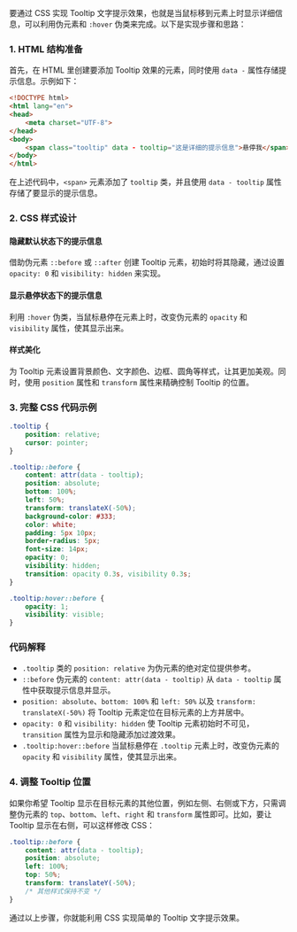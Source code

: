 要通过 CSS 实现 Tooltip 文字提示效果，也就是当鼠标移到元素上时显示详细信息，可以利用伪元素和 `:hover` 伪类来完成。以下是实现步骤和思路：

### 1. HTML 结构准备
首先，在 HTML 里创建要添加 Tooltip 效果的元素，同时使用 `data -` 属性存储提示信息。示例如下：
```html
<!DOCTYPE html>
<html lang="en">
<head>
    <meta charset="UTF-8">
</head>
<body>
    <span class="tooltip" data - tooltip="这是详细的提示信息">悬停我</span>
</body>
</html>
```
在上述代码中，`<span>` 元素添加了 `tooltip` 类，并且使用 `data - tooltip` 属性存储了要显示的提示信息。

### 2. CSS 样式设计
#### 隐藏默认状态下的提示信息
借助伪元素 `::before` 或 `::after` 创建 Tooltip 元素，初始时将其隐藏，通过设置 `opacity: 0` 和 `visibility: hidden` 来实现。
#### 显示悬停状态下的提示信息
利用 `:hover` 伪类，当鼠标悬停在元素上时，改变伪元素的 `opacity` 和 `visibility` 属性，使其显示出来。
#### 样式美化
为 Tooltip 元素设置背景颜色、文字颜色、边框、圆角等样式，让其更加美观。同时，使用 `position` 属性和 `transform` 属性来精确控制 Tooltip 的位置。

### 3. 完整 CSS 代码示例
```css
.tooltip {
    position: relative;
    cursor: pointer;
}

.tooltip::before {
    content: attr(data - tooltip);
    position: absolute;
    bottom: 100%;
    left: 50%;
    transform: translateX(-50%);
    background-color: #333;
    color: white;
    padding: 5px 10px;
    border-radius: 5px;
    font-size: 14px;
    opacity: 0;
    visibility: hidden;
    transition: opacity 0.3s, visibility 0.3s;
}

.tooltip:hover::before {
    opacity: 1;
    visibility: visible;
}
```
### 代码解释
- `.tooltip` 类的 `position: relative` 为伪元素的绝对定位提供参考。
- `::before` 伪元素的 `content: attr(data - tooltip)` 从 `data - tooltip` 属性中获取提示信息并显示。
- `position: absolute`、`bottom: 100%` 和 `left: 50%` 以及 `transform: translateX(-50%)` 将 Tooltip 元素定位在目标元素的上方并居中。
- `opacity: 0` 和 `visibility: hidden` 使 Tooltip 元素初始时不可见，`transition` 属性为显示和隐藏添加过渡效果。
- `.tooltip:hover::before` 当鼠标悬停在 `.tooltip` 元素上时，改变伪元素的 `opacity` 和 `visibility` 属性，使其显示出来。

### 4. 调整 Tooltip 位置
如果你希望 Tooltip 显示在目标元素的其他位置，例如左侧、右侧或下方，只需调整伪元素的 `top`、`bottom`、`left`、`right` 和 `transform` 属性即可。比如，要让 Tooltip 显示在右侧，可以这样修改 CSS：
```css
.tooltip::before {
    content: attr(data - tooltip);
    position: absolute;
    left: 100%;
    top: 50%;
    transform: translateY(-50%);
    /* 其他样式保持不变 */
}
```

通过以上步骤，你就能利用 CSS 实现简单的 Tooltip 文字提示效果。 